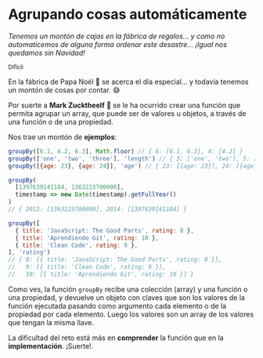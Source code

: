 # Agrupando cosas automáticamente

_Tenemos un montón de cajas en la fábrica de regalos... y como no automaticemos de alguna forma ordenar este desastre... ¡Igual nos quedamos sin Navidad!_

<small>Difícil</small>

En la fábrica de Papa Noél 🎅 se acerca el día especial... y todavía tenemos un montón de cosas por contar. 😅

Por suerte a **Mark Zucktheelf** 🧝 se le ha ocurrido crear una función que permita agrupar un array, que puede ser de valores u objetos, a través de una función o de una propiedad.

Nos trae un montón de **ejemplos**:

```javascript
groupBy([6.1, 4.2, 6.3], Math.floor) // { 6: [6.1, 6.3], 4: [4.2] }
groupBy(['one', 'two', 'three'], 'length') // { 3: ['one', 'two'], 5: ['three'] }
groupBy([{age: 23}, {age: 24}], 'age') // { 23: [{age: 23}], 24: [{age: 24}] }

groupBy(
  [1397639141184, 1363223700000],
  timestamp => new Date(timestamp).getFullYear()
)
// { 2013: [1363223700000], 2014: [1397639141184] }

groupBy([
  { title: 'JavaScript: The Good Parts', rating: 8 },
  { title: 'Aprendiendo Git', rating: 10 },
  { title: 'Clean Code', rating: 9 },
], 'rating')
// { 8: [{ title: 'JavaScript: The Good Parts', rating: 8 }],
//   9: [{ title: 'Clean Code', rating: 9 }],
//   10: [{ title: 'Aprendiendo Git', rating: 10 }] }
```

Como ves, la función <code>groupBy</code> recibe una colección (array) y una función o una propiedad, y devuelve un objeto con claves que son los valores de la función ejecutada pasando como argumento cada elemento o de la propiedad por cada elemento. Luego los valores son un array de los valores que tengan la misma llave.

La dificultad del reto está más en **comprender** la función que en la **implementación**. ¡Suerte!.